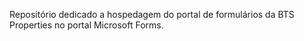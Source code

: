 Repositório dedicado a hospedagem do portal de formulários da BTS Properties no portal Microsoft Forms.
